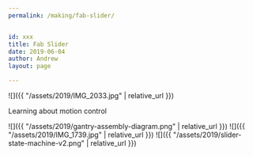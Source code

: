 ```yaml
---
permalink: /making/fab-slider/


id: xxx
title: Fab Slider
date: 2019-06-04
author: Andrew
layout: page

---
```

![]({{ "/assets/2019/IMG_2033.jpg" | relative_url }})

Learning about motion control
<!--more-->



![]({{ "/assets/2019/gantry-assembly-diagram.png" | relative_url }})
![]({{ "/assets/2019/IMG_1739.jpg" | relative_url }})
![]({{ "/assets/2019/slider-state-machine-v2.png" | relative_url }})


